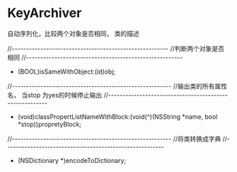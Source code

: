 KeyArchiver
===========

自动序列化，比较两个对象是否相同， 类的描述


//-------------------------------------------------------
//判断两个对象是否相同
//-------------------------------------------------------

- (BOOL)isSameWithObject:(id)obj;

//--------------------------------------------------------
//输出类的所有属性名， 当stop 为yes的时候停止输出
//--------------------------------------------------------

- (void)classPropertListNameWithBlock:(void(^)(NSString *name, bool *stop))propretyBlock;

//--------------------------------------------------------
//将类转换成字典
//--------------------------------------------------------
- (NSDictionary *)encodeToDictionary;
